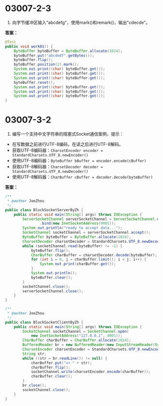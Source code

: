 # 03007-2-3
1. 向字节缓冲区输入"abcdefg"，使用mark()和remark()，输出"cdecde"。

**答案：**
```java
@Test
public void work01() {
    ByteBuffer byteBuffer = ByteBuffer.allocate(1024);
    byteBuffer.put("abcdedf".getBytes());
    byteBuffer.flip();
    byteBuffer.position(2).mark();
    System.out.print((char) byteBuffer.get());
    System.out.print((char) byteBuffer.get());
    System.out.print((char) byteBuffer.get());
    byteBuffer.reset();
    System.out.print((char) byteBuffer.get());
    System.out.print((char) byteBuffer.get());
    System.out.print((char) byteBuffer.get());
}
```

# 03007-3-2
1. 编写一个支持中文字符串的阻塞式Socket通信案例，提示：
- 在写数据之前进行UTF-8编码，在读之后进行UTF-8解码。
- 获取UTF-8编码器：`CharsetEncoder encoder = StandardCharsets.UTF_8.newEncoder()`
- 使用UTF-8编码器：`ByteBuffer bBuffer = encoder.encode(cBuffer)`
- 获取UTF-8解码器：`CharsetDecoder decoder = StandardCharsets.UTF_8.newDecoder()`
- 使用UTF-8解码器：`CharBuffer cBuffer = decoder.decode(byteBuffer)`

**答案：**
```java
/**
 * @author JoeZhou
 */
public class BlockSocketServerByZh {
    public static void main(String[] args) throws IOException {
        ServerSocketChannel serverSocketChannel = ServerSocketChannel.open()
                .bind(new InetSocketAddress(9001));
        System.out.println("ready to accept data...");
        SocketChannel socketChannel = serverSocketChannel.accept();
        ByteBuffer byteBuffer = ByteBuffer.allocate(1024);
        CharsetDecoder charsetDecoder = StandardCharsets.UTF_8.newDecoder();
        while (socketChannel.read(byteBuffer) != -1) {
            byteBuffer.flip();
            CharBuffer charBuffer = charsetDecoder.decode(byteBuffer);
            for (int i = 0, j = charBuffer.limit(); i < j; i++) {
                System.out.print(charBuffer.get());
            }
            System.out.println();
            byteBuffer.clear();
        }
        socketChannel.close();
        serverSocketChannel.close();
    }
}
```

```java
/**
 * @author JoeZhou
 */
public class BlockSocketClientByZh {
    public static void main(String[] args) throws IOException {
        SocketChannel socketChannel = SocketChannel.open(
            new InetSocketAddress("127.0.0.1", 9001));
        CharBuffer charBuffer = CharBuffer.allocate(1024);
        BufferedReader br = new BufferedReader(new InputStreamReader(System.in));
        CharsetEncoder charsetEncoder = StandardCharsets.UTF_8.newEncoder();
        String str;
        while ((str = br.readLine()) != null) {
            charBuffer.put("=> " + str);
            charBuffer.flip();
            socketChannel.write(charsetEncoder.encode(charBuffer));
            charBuffer.clear();
        }
        br.close();
        socketChannel.close();
    }
}
```
